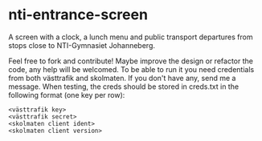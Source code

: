 # nti-entrance-screen
A screen with a clock, a lunch menu and public transport departures from stops close to NTI-Gymnasiet Johanneberg.

Feel free to fork and contribute! Maybe improve the design or refactor the code, any help will be welcomed.
To be able to run it you need credentials from both västtrafik and skolmaten. If you don't have any, send me a message. When testing, the creds should be stored in creds.txt in the following format (one key per row):
```
<västtrafik key>
<västtrafik secret>
<skolmaten client ident>
<skolmaten client version>
